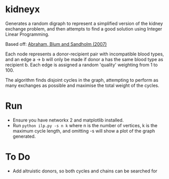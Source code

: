 # kidneyx
Generates a random digraph to represent a simplified version of the kidney exchange problem, and then attempts to find a good solution using Integer Linear Programming.

Based off: [Abraham, Blum and Sandholm (2007)](http://www.cs.cmu.edu/~dabraham/papers/abs07.pdf)

Each node represents a donor-recipient pair with incompatible blood types, and an edge a -> b will only be made if donor a has the same blood type as recipient b.
Each edge is assigned a random 'quality' weighting from 1 to 100.

The algorithm finds disjoint cycles in the graph, attempting to perform as many exchanges as possible and maximise the total weight of the cycles. 

# Run
* Ensure you have networkx 2 and matplotlib installed.
* Run ```python ilp.py -s n k``` where n is the number of vertices, k is the maximum cycle length, and omitting -s will show a plot of the graph generated.
# 

# To Do
* Add altruistic donors, so both cycles and chains can be searched for
